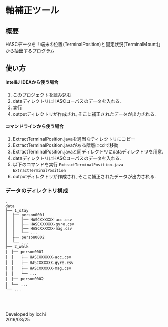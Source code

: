 # 軸補正ツール

## 概要
HASCデータを「端末の位置(TerminalPosition)と固定状況(TerminalMount)」から抽出するプログラム

## 使い方
#### IntelliJ IDEAから使う場合
1. このプロジェクトを読み込む
2. dataディレクトリにHASCコーパスのデータを入れる.
3. 実行
4. outputディレクトリが作成され, そこに補正されたデータが出力される.

#### コマンドラインから使う場合
1. ExtractTerminalPosition.javaを適当なティレクトリにコピー
2. ExtractTerminalPosition.javaがある階層にcdで移動
3. ExtractTerminalPosition.javaと同ディレクトリにdataディレクトリを用意.
4. dataディレクトリにHASCコーパスのデータを入れる.
5. 以下のコマンドを実行
      `ExtractTerminalPosition.java`
      `ExtractTerminalPosition`
6. outputディレクトリが作成され, そこに補正されたデータが出力される.


### データのディレクトリ構成
```
.  
data  
├── 1_stay  
│  ├── person0001  
│  │   ├── HASCXXXXXX-acc.csv  
│  │   ├── HASCXXXXXX-gyro.csv  
│  │   ├── HASCXXXXXX-mag.csv  
│  │   └── ...  
│  ├── person0002  
│  └── ...  
├── 2_walk  
│　├── person0001  
│　│   ├── HASCXXXXXX-acc.csv  
│　│   ├── HASCXXXXXX-gyro.csv  
│　│   ├── HASCXXXXXX-mag.csv  
│　│   └── ...  
│　├── person0002  
│　└── ...  
└── ...
```


### 　
Developed by icchi  
2016/03/25
